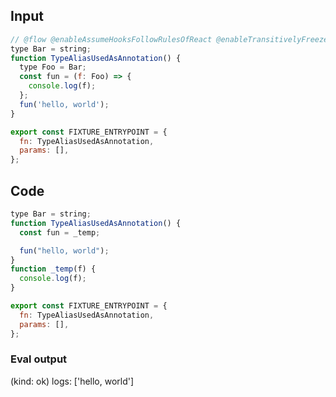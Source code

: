 
## Input

```javascript
// @flow @enableAssumeHooksFollowRulesOfReact @enableTransitivelyFreezeFunctionExpressions
type Bar = string;
function TypeAliasUsedAsAnnotation() {
  type Foo = Bar;
  const fun = (f: Foo) => {
    console.log(f);
  };
  fun('hello, world');
}

export const FIXTURE_ENTRYPOINT = {
  fn: TypeAliasUsedAsAnnotation,
  params: [],
};

```

## Code

```javascript
type Bar = string;
function TypeAliasUsedAsAnnotation() {
  const fun = _temp;

  fun("hello, world");
}
function _temp(f) {
  console.log(f);
}

export const FIXTURE_ENTRYPOINT = {
  fn: TypeAliasUsedAsAnnotation,
  params: [],
};

```
      
### Eval output
(kind: ok) 
logs: ['hello, world']